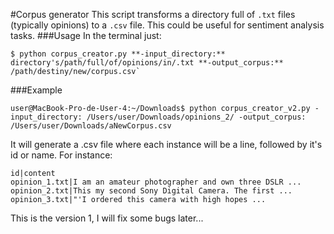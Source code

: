 #Corpus generator
This script transforms a directory full of `.txt` files (typically opinions) to a `.csv` file. This could be useful for sentiment analysis tasks.
###Usage
In the terminal just:

```
$ python corpus_creator.py **-input_directory:** directory's/path/full/of/opinions/in/.txt **-output_corpus:** /path/destiny/new/corpus.csv`

```

###Example

```
user@MacBook-Pro-de-User-4:~/Downloads$ python corpus_creator_v2.py -input_directory: /Users/user/Downloads/opinions_2/ -output_corpus: /Users/user/Downloads/aNewCorpus.csv
```

It will generate a .csv file where each instance will be a line, followed by it's id or name. For instance:
```
id|content
opinion_1.txt|I am an amateur photographer and own three DSLR ...
opinion_2.txt|This my second Sony Digital Camera. The first ...
opinion_3.txt|"'I ordered this camera with high hopes ...
```

This is the version 1, I will fix some bugs later...

